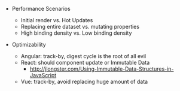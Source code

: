 - Performance Scenarios
  - Initial render vs. Hot Updates
  - Replacing entire dataset vs. mutating properties
  - High binding density vs. Low binding density

- Optimizability
  - Angular: track-by, digest cycle is the root of all evil
  - React: should component update or Immutable Data
    - http://jlongster.com/Using-Immutable-Data-Structures-in-JavaScript
  - Vue: track-by, avoid replacing huge amount of data
